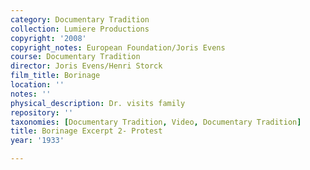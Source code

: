 ```yaml
---
category: Documentary Tradition
collection: Lumiere Productions
copyright: '2008'
copyright_notes: European Foundation/Joris Evens
course: Documentary Tradition
director: Joris Evens/Henri Storck
film_title: Borinage
location: ''
notes: ''
physical_description: Dr. visits family
repository: ''
taxonomies: [Documentary Tradition, Video, Documentary Tradition]
title: Borinage Excerpt 2- Protest
year: '1933'

---
```

